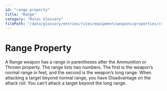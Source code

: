 ```yaml
---
id: "range_property"
title: "Range"
category: "Rules Glossary"
filePath: "/data/glossary/entries/rules/equipment/weapons/properties/range.md"
---
```

# Range Property
A Range weapon has a range in parentheses after the Ammunition or Thrown property. The range lists two numbers. The first is the weapon’s normal range in feet, and the second is the weapon’s long range. When attacking a target beyond normal range, you have Disadvantage on the attack roll. You can’t attack a target beyond the long range.